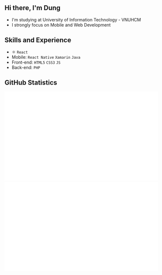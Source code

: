 ## Hi there, I'm Dung
* I'm studying at University of Information Technology - VNUHCM
* I strongly focus on Mobile and Web Development


## Skills and Experience
* ⚛ `React` 
* Mobile: `React Native` `Xamarin` `Java`
* Front-end: `HTML5` `CSS3` `JS`
* Back-end: `PHP`

## GitHub Statistics

![](https://github.com/ducdung-tong/studious-funicular/blob/master/generated/overview.svg)
![](https://github.com/ducdung-tong/studious-funicular/blob/master/generated/languages.svg)

